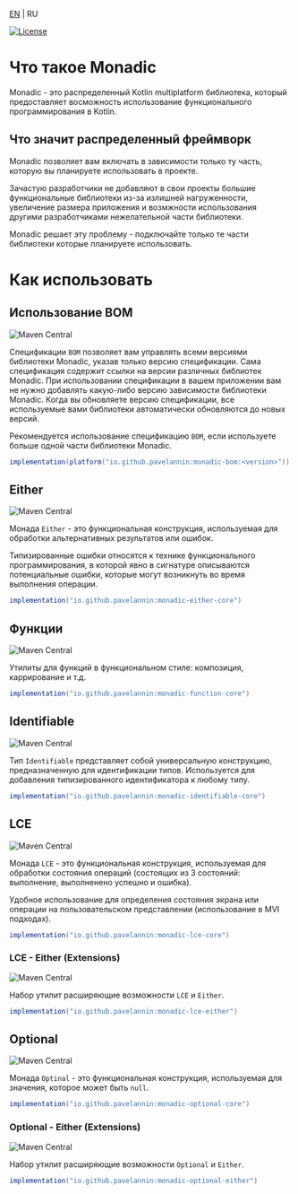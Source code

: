 [EN](README.md) | RU

[![License](https://img.shields.io/badge/License-Apache%202.0-blue.svg)](https://opensource.org/licenses/Apache-2.0)

# Что такое Monadic
Monadic - это распределенный Kotlin multiplatform библиотека, который предоставляет восможность использование 
функционального программирования в Kotlin.

## Что значит распределенный фреймворк
Monadic позволяет вам включать в зависимости только ту часть, которую вы планируете использовать в проекте.

Зачастую разработчики не добавляют в свои проекты большие функциональные библиотеки из-за излишней нагруженности, 
увеличение размера приложения и возмжности использования другими разработчиками нежелательной части библиотеки.

Monadic решает эту проблему - подключайте только те части библиотеки которые планируете использовать.

# Как использовать
## Использование BOM 
![Maven Central](https://img.shields.io/maven-central/v/io.github.pavelannin/monadic-bom?label=monadic-bom)

Спецификации `BOM` позволяет вам управлять всеми версиями библиотеки Monadic, указав только версию спецификации. 
Сама спецификация содержит ссылки на версии различных библиотек Monadic. При использовании спецификации в вашем приложении 
вам не нужно добавлять какую-либо версию зависимости библиотеки Monadic. Когда вы обновляете версию спецификации, 
все используемые вами библиотеки автоматически обновляются до новых версий.

Рекомендуется использование спецификацию `BOM`, если используете больше одной части библиотеки Monadic.

```gradle
implementation(platform("io.github.pavelannin:monadic-bom:<version>"))
```

## Either
![Maven Central](https://img.shields.io/maven-central/v/io.github.pavelannin/monadic-either-core?label=monadic-either-core)

Монада `Either` - это функциональная конструкция, используемая для обработки альтернативных результатов или ошибок. 

Типизированные ошибки относятся к технике функционального программирования, в которой явно в сигнатуре описываются потенциальные ошибки, 
которые могут возникнуть во время выполнения операции.

```gradle
implementation("io.github.pavelannin:monadic-either-core")
```

## Функции
![Maven Central](https://img.shields.io/maven-central/v/io.github.pavelannin/monadic-function-core?label=monadic-function-core)

Утилиты для функций в функциональном стиле: композиция, каррирование и т.д.

```gradle
implementation("io.github.pavelannin:monadic-function-core")
```

## Identifiable
![Maven Central](https://img.shields.io/maven-central/v/io.github.pavelannin/monadic-identifiable-core?label=monadic-identifiable-core)

Тип `Identifiable` представляет собой универсальную конструкцию, предназначенную для идентификации типов. 
Используется для добавления типизированного идентификатора к любому типу.

```gradle
implementation("io.github.pavelannin:monadic-identifiable-core")
```

## LCE
![Maven Central](https://img.shields.io/maven-central/v/io.github.pavelannin/monadic-lce-core?label=monadic-lce-core)

Монада `LCE` - это функциональная конструкция, используемая для обработки состояния операций (состоящих из 3 состояний: выполнение,
выполненено успешно и ошибка).

Удобное использование для определения состояния экрана или операции на пользовательском представлении 
(использование в MVI подходах).

```gradle
implementation("io.github.pavelannin:monadic-lce-core")
```

### LCE - Either (Extensions)
![Maven Central](https://img.shields.io/maven-central/v/io.github.pavelannin/monadic-lce-either?label=monadic-lce-either)

Набор утилит расширяющие возможности `LCE` и `Either`.

```gradle
implementation("io.github.pavelannin:monadic-lce-either")
```

## Optional
![Maven Central](https://img.shields.io/maven-central/v/io.github.pavelannin/monadic-optional-core?label=monadic-optional-core)

Монада `Optinal` - это функциональная конструкция, используемая для значения, которое может быть `null`.

```gradle
implementation("io.github.pavelannin:monadic-optional-core")
```

### Optional - Either (Extensions)
![Maven Central](https://img.shields.io/maven-central/v/io.github.pavelannin/monadic-optional-either?label=monadic-optional-either)

Набор утилит расширяющие возможности `Optional` и `Either`.

```gradle
implementation("io.github.pavelannin:monadic-optional-either")
```
